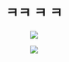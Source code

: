 <h1 align="center">ㅋㅋ ㅋ ㅋ</h1>

<p align="center">
<img src="https://img.shields.io/badge/java-%23ED8B00.svg?style=for-the-badge&logo=openjdk&logoColor=white"> 
</p>
<p align="center">
    <a href="https://solved.ac/junsk50/" align="center">
        <img src="http://mazassumnida.wtf/api/v2/generate_badge?boj=junsk50">
    </a>
</p>



